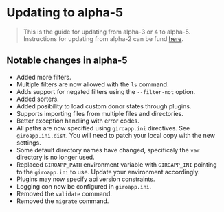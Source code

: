 # Updating to alpha-5

> This is the guide for updating from alpha-3 or 4 to alpha-5. Instructions for updating
> from alpha-2 can be fund [here](https://github.com/byrokrat/giroapp/blob/1.0.0-alpha3/UPDATING.md).

## Notable changes in alpha-5

* Added more filters.
* Multiple filters are now allowed with the `ls` command.
* Adds support for negated filters using the `--filter-not` option.
* Added sorters.
* Added posibility to load custom donor states through plugins.
* Supports importing files from multiple files and directories.
* Better exception handling with error codes.
* All paths are now specified using `giroapp.ini` directives. See `giroapp.ini.dist`.
  You will need to patch your local copy with the new settings.
* Some default directory names have changed, specificaly the `var` directory
  is no longer used.
* Replaced `GIROAPP_PATH` environment variable with `GIROAPP_INI` pointing to the
  `giroapp.ini` to use. Update your environment accordingly.
* Plugins may now specify api version constraints.
* Logging con now be configured in `giroapp.ini`.
* Removed the `validate` command.
* Removed the `migrate` command.
